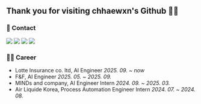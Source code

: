 ## Thank you for visiting chhaewxn's Github 🥰🍀
### 🌿 Contact 
<p>
<a href="https://github.com/chhaewxn"><img src="https://img.shields.io/badge/Github-181717?style=flat-square&logo=Github&logoColor=white"/></a>
<a href="https://velog.io/@chhaewxn"><img src="https://img.shields.io/badge/Velog-20C997?style=flat-square&logo=Velog&logoColor=white"/></a>
<a href="mailto:chaewon1019@ewhain.net"><img src="https://img.shields.io/badge/Gmail-D14836?style=flat-square&logo=Gmail&logoColor=white"/></a>
<a href="https://www.linkedin.com/in/chaewon-song-319371276/"><img src="https://img.shields.io/badge/LinkedIn-blue?style=flat-square&logo=Linkedin&logoColor=white)"/></a>
</p>

### 👩‍💻 Career
- Lotte Insurance co. ltd, AI Engineer *2025. 09. ~ now* 
- F&F, AI Engineer *2025. 05. ~ 2025. 09.* 
- MINDs and company, AI Engineer Intern *2024. 09. ~ 2025. 03.*
- Air Liquide Korea, Process Automation Engineer Intern *2024. 07. ~ 2024. 08.*
